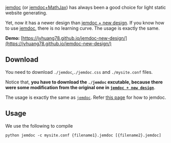 [jemdoc](https://jemdoc.jaboc.net/) (or [jemdoc+MathJax](http://www.mit.edu/~wsshin/jemdoc+mathjax.html)) has always been a good choice for light static website generating.

Yet, now it has a newer design than [jemdoc + new design](https://github.com/szl2/jemdoc-new-design). If you know how to use [jemdoc](https://jemdoc.jaboc.net/), there is no learning curve. The usage is exactly the same.

**Demo:**  [https://jyhuang78.github.io/jemdoc-new-design/](https://jyhuang78.github.io/jemdoc-new-design/)

## Download

You need to download `./jemdoc`,`./jemdoc.css` and `./mysite.conf` files.

Notice that, **you have to download the `./jemdoc` excutable, because there were some modification from the original one in [`jemdoc + new design`](https://github.com/szl2/jemdoc-new-design)**.

The usage is exactly the same as [`jemdoc`](https://jemdoc.jaboc.net/). Refer [this page](https://jemdoc.jaboc.net/) for how to jemdoc.

## Usage

We use the following to compile

```
python jemdoc -c mysite.conf {filename1}.jemdoc [{filename2}.jemdoc]
```

